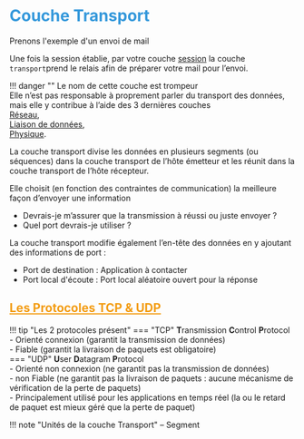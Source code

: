 # <span style="color: #3498DB;">Couche Transport</span>

Prenons l'exemple d'un envoi de mail  

Une fois la session établie, par votre couche [session](./5_Couche_Session.md) la couche `transport`prend le relais afin de préparer votre mail pour l’envoi.  

!!! danger ""
    Le nom de cette couche est trompeur  
    Elle n’est pas responsable à proprement parler du transport des données, mais elle y contribue à l’aide des 3 dernières couches  
    [Réseau](3_Couche_Reseau.md),  
    [Liaison de données](2_Couche_Liaison.md),  
    [Physique](1_Couche_Physique.md).  

La couche transport divise les données en plusieurs segments (ou séquences) dans la couche transport de l’hôte émetteur et les réunit dans la couche transport de l’hôte récepteur.  

Elle choisit (en fonction des contraintes de communication) la meilleure façon d’envoyer une information  

- Devrais-je m’assurer que la transmission à réussi ou juste envoyer ?
- Quel port devrais-je utiliser ?

La couche transport modifie également l’en-tête des données en y ajoutant des informations de port :  

- Port de destination : Application à contacter
- Port local d'écoute : Port local aléatoire ouvert pour la réponse

## <span style="color: #F39C12;"><u>Les Protocoles TCP & UDP</u></span>

!!! tip "Les 2 protocoles présent"
    === "TCP"
        **T**ransmission **C**ontrol **P**rotocol  
        - Orienté connexion (garantit la transmission de données)  
        - Fiable (garantit la livraison de paquets est obligatoire)  
    === "UDP"
        **U**ser **D**atagram **P**rotocol  
        - Orienté non connexion (ne garantit pas la transmission de données)  
        - non Fiable (ne garantit pas la livraison de paquets : aucune mécanisme de vérification de la perte de paquets)  
        - Principalement utilisé pour les applications en temps réel (la ou le retard de paquet est mieux géré que la perte de paquet)  


!!! note "Unités de la couche Transport"
    – Segment